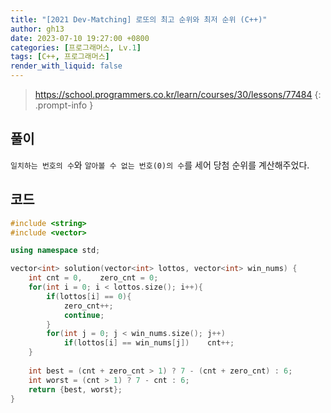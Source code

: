 ```yaml
---
title: "[2021 Dev-Matching] 로또의 최고 순위와 최저 순위 (C++)"
author: gh13
date: 2023-07-10 19:27:00 +0800
categories: [프로그래머스, Lv.1]
tags: [C++, 프로그래머스]
render_with_liquid: false
---
```


> <https://school.programmers.co.kr/learn/courses/30/lessons/77484>
{: .prompt-info }

## 풀이

`일치하는 번호의 수`와 `알아볼 수 없는 번호(0)의 수`를 세어 당첨 순위를 계산해주었다.  


## 코드

```cpp
#include <string>
#include <vector>

using namespace std;

vector<int> solution(vector<int> lottos, vector<int> win_nums) {
    int cnt = 0,    zero_cnt = 0;
    for(int i = 0; i < lottos.size(); i++){
        if(lottos[i] == 0){
            zero_cnt++;
            continue;
        }
        for(int j = 0; j < win_nums.size(); j++)
            if(lottos[i] == win_nums[j])    cnt++;
    }
    
    int best = (cnt + zero_cnt > 1) ? 7 - (cnt + zero_cnt) : 6;
    int worst = (cnt > 1) ? 7 - cnt : 6;
    return {best, worst};
}
```
